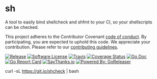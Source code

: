 # sh

A tool to easily bind shellcheck and shfmt to your CI, so your
shellscripts can be checked.

This project adheres to the Contributor Covenant [code of conduct](CODE_OF_CONDUCT.md). By participating, you are expected to uphold this code.
We appreciate your contribution. Please refer to our [contributing guidelines](CONTRIBUTING.md).

[![Release](https://img.shields.io/github/release/caarlos0/shcheck.svg?style=flat-square)](https://github.com/caarlos0/shcheck/releases/latest)
[![Software License](https://img.shields.io/badge/license-MIT-brightgreen.svg?style=flat-square)](LICENSE.md)
[![Travis](https://img.shields.io/travis/caarlos0/shcheck.svg?style=flat-square)](https://travis-ci.org/caarlos0/shcheck)
[![Coverage Status](https://img.shields.io/codecov/c/github/caarlos0/shcheck/master.svg?style=flat-square)](https://codecov.io/gh/caarlos0/shcheck)
[![Go Doc](https://img.shields.io/badge/godoc-reference-blue.svg?style=flat-square)](http://godoc.org/github.com/caarlos0/shcheck)
[![Go Report Card](https://goreportcard.com/badge/github.com/caarlos0/shcheck?style=flat-square)](https://goreportcard.com/report/github.com/caarlos0/shcheck)
[![SayThanks.io](https://img.shields.io/badge/SayThanks.io-%E2%98%BC-1EAEDB.svg?style=flat-square)](https://saythanks.io/to/caarlos0)
[![Powered By: GoReleaser](https://img.shields.io/badge/powered%20by-goreleaser-green.svg?style=flat-square)](https://github.com/goreleaser)


curl -sL https://git.io/shcheck | bash
